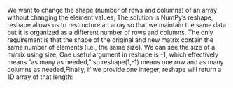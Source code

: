 We	want	to	change	the	shape	(number	of	rows	and	columns)	of	an	array	without	changing	the	element  values, The solution is 	NumPy’s	reshape, reshape	allows	us	to	restructure	an	array	so	that	we	maintain	the	same	data	but	it	is	organized	as	a
different	number	of	rows	and	columns.	The	only	requirement	is	that	the	shape	of	the	original	and	new matrix	contain	the	same	number	of	elements	(i.e.,	the	same	size).	We	can	see	the	size	of	a	matrix	using
 size, One	useful	argument	in	reshape	is	-1,	which	effectively	means	“as	many	as	needed,”	so	reshape(1,-1)	means	one	row	and	as	many	columns	as	needed,Finally,	if	we	provide	one	integer,	reshape	will	return	a	1D	array	of	that	length:

